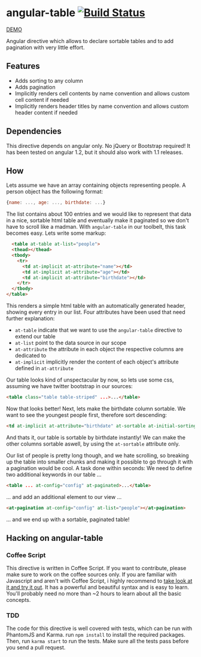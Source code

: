 # angular-table [![Build Status](https://travis-ci.org/samu/angular-table.png?branch=master)](https://travis-ci.org/samu/angular-table)

[DEMO](http://samu.github.io/angular-table/examples.html)

Angular directive which allows to declare sortable tables and to add
pagination with very little effort.

## Features
  * Adds sorting to any column
  * Adds pagination
  * Implicitly renders cell contents by name convention and allows custom cell content if needed
  * Implicitly renders header titles by name convention and allows custom header content if needed

## Dependencies
This directive depends on angular only. No jQuery or Bootstrap required! It has been
tested on angular 1.2, but it should also work with 1.1 releases.

## How
Lets assume we have an array containing objects representing people. A person object has the
following format:

```javascript
{name: ..., age: ..., birthdate: ...}
```

The list contains about 100 entries and we would like to represent that data in a nice, sortable
html table and eventually make it paginated so we don't have to scroll like a madman. With
`angular-table` in our toolbelt, this task becomes easy. Lets write some markup:

```html
  <table at-table at-list="people">
  <thead></thead>
  <tbody>
    <tr>
      <td at-implicit at-attribute="name"></td>
      <td at-implicit at-attribute="age"></td>
      <td at-implicit at-attribute="birthdate"></td>
    </tr>
  </tbody>
</table>
```

This renders a simple html table with an automatically generated header, showing every entry in
our list. Four attributes have been used that need further explanation:

  * `at-table` indicate that we want to use the `angular-table` directive to extend
  our table
  * `at-list` point to the data source in our scope
  * `at-attribute` the attribute in each object the respective columns are dedicated to
  * `at-implicit` implicitly render the content of each object's attribute defined in `at-attribute`

Our table looks kind of unspectacular by now, so lets use some css, assuming we have twitter
bootstrap in our sources:

```html
<table class="table table-striped" ...>...</table>
```

Now that looks better! Next, lets make the birthdate column sortable. We want to see the
youngest people first, therefore sort descending:

```html
<td at-implicit at-attribute="birthdate" at-sortable at-initial-sorting="desc"></td>
```

And thats it, our table is sortable by birthdate instantly! We can make the other columns
sortable aswell, by using the `at-sortable` attribute only.

Our list of people is pretty long though, and we hate scrolling, so breaking up the table into
smaller chunks and making it possible to go through it with a pagination would be cool. A task
done within seconds: We need to define two additional keywords in our table ...

```html
<table ... at-config="config" at-paginated>...</table>
```

... and add an additional element to our view ...

```html
<at-pagination at-config="config" at-list="people"></at-pagination>
```

... and we end up with a sortable, paginated table!

## Hacking on angular-table
### Coffee Script
This directive is written in Coffee Script. If you want to contribute, please make sure to
work on the coffee sources only. If you are familiar with Javascript and aren't with
Coffee Script, i highly recommend to [take look at it and try it out](http://coffeescript.org).
It has a powerful and beautiful syntax and is easy to learn. You'll probably need no more than
~2 hours to learn about all the basic concepts.

### TDD
The code for this directive is well covered with tests, which can be run with PhantomJS and
Karma. run `npm install` to install the required packages. Then, run `karma start` to run
the tests. Make sure all the tests pass before you send a pull request.
